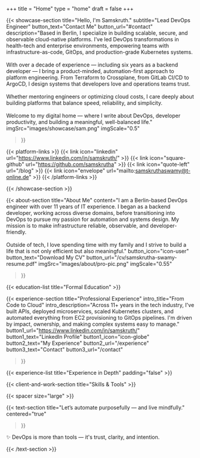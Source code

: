 +++
title =  "Home"
type = "home"
draft = false
+++

{{< showcase-section
    title="Hello, I'm Samskruth."
    subtitle="Lead DevOps Engineer"
    button_text="Contact Me"
    button_url="#contact"
    description="Based in Berlin, I specialize in building scalable, secure, and observable cloud-native platforms. I’ve led DevOps transformations in health-tech and enterprise environments, empowering teams with infrastructure-as-code, GitOps, and production-grade Kubernetes systems.<br/><br/>With over a decade of experience — including six years as a backend developer — I bring a product-minded, automation-first approach to platform engineering. From Terraform to Crossplane, from GitLab CI/CD to ArgoCD, I design systems that developers love and operations teams trust.<br/><br/>Whether mentoring engineers or optimizing cloud costs, I care deeply about building platforms that balance speed, reliability, and simplicity.<br/><br/>Welcome to my digital home — where I write about DevOps, developer productivity, and building a meaningful, well-balanced life."
    imgSrc="images/showcase/sam.png"
    imgScale="0.5"
 >}}


{{< platform-links >}}
    {{< link icon="linkedin" url="https://www.linkedin.com/in/samskruth/" >}}
    {{< link icon="square-github" url="https://github.com/samskrutha" >}}
    {{< link icon="quote-left" url="/blog" >}}
    {{< link icon="envelope" url="mailto:samskruthaswamy@t-online.de" >}}
{{< /platform-links >}}

{{< /showcase-section >}}

{{< about-section
    title="About Me"
    content="I am a Berlin-based DevOps engineer with over 11 years of IT experience. I began as a backend developer, working across diverse domains, before transitioning into DevOps to pursue my passion for automation and systems design. My mission is to make infrastructure reliable, observable, and developer-friendly.<br/><br/>Outside of tech, I love spending time with my family and I strive to build a life that is not only efficient but also meaningful."
    button_icon="icon-user"
    button_text="Download My CV"
    button_url="/cv/samskrutha-swamy-resume.pdf"
    imgSrc="images/about/pro-pic.png"
    imgScale="0.55"
 >}}

{{< education-list
    title="Formal Education" >}}

{{< experience-section
    title="Professional Experience"
    intro_title="From Code to Cloud"
    intro_description="Across 11+ years in the tech industry, I've built APIs, deployed microservices, scaled Kubernetes clusters, and automated everything from EC2 provisioning to GitOps pipelines. I'm driven by impact, ownership, and making complex systems easy to manage."
    button1_url="https://www.linkedin.com/in/samskruth/"
    button1_text="LinkedIn Profile"
    button1_icon="icon-globe"
    button2_text="My Experience"
    button2_url="/experience"
    button3_text="Contact"
    button3_url="/contact"
>}}

{{< experience-list
    title="Experience in Depth"
    padding="false" >}}

{{< client-and-work-section
    title="Skills & Tools" >}}
<!-- 
{{< testimonial-section
    title="What Colleagues Say" >}} -->

{{< spacer size="large" >}}

<!-- ## Extra Section -->

<!-- I’m currently publishing a series of DevOps-focused blogs including:
- **Terraform in production**
- **Debugging Helm in Kubernetes**
- **How I transitioned from Backend to DevOps**

Let me know what you'd like to read next.

{{< spacer size="small" >}} -->

{{< text-section
title="Let’s automate purposefully — and live mindfully."
centered="true"
>}}

✨ DevOps is more than tools — it's trust, clarity, and intention.

{{< /text-section >}}
